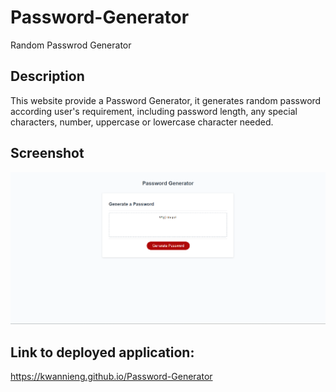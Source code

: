 # Password-Generator
Random Passwrod Generator


## Description

This website provide a Password Generator, it generates random password according user's requirement, including password length, any special characters, number, uppercase or lowercase character needed. 

## Screenshot

<img src="/images/Screenshot.png"/>

## Link to deployed application:

https://kwannieng.github.io/Password-Generator